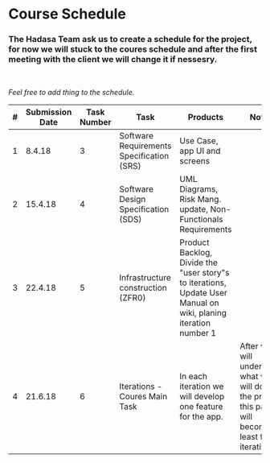 # Course Schedule

### The Hadasa Team ask us to create a schedule for the project, for now we will stuck to the coures schedule and after the first meeting with the client we will change it if nessesry.

<br/>

*Feel free to add thing to the schedule.*


| # | Submission Date | Task Number | Task | Products | Notes |
|---|-----------------|-------------|------|----------|-------|
| 1 | 8.4.18 | 3 | Software Requirements Specification (SRS) | Use Case, app UI and screens | |
| 2 | 15.4.18 | 4 | Software Design Specification (SDS)  | UML Diagrams, Risk Mang. update, Non-Functionals Requirements | |
| 3 | 22.4.18 | 5 | Infrastructure construction (ZFR0) | Product Backlog, Divide the "user story"s to iterations, Update User Manual on wiki, planing iteration number 1||
| 4 | 21.6.18 | 6 | Iterations - Coures Main Task | In each iteration we will develop one feature for the app. | After we will understend what we will do in the project this part will become at least four iteration | 

